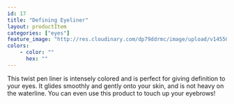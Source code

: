 ```yaml
---
id: 17
title: "Defining Eyeliner"
layout: productItem
categories: ["eyes"]
feature_image: "http://res.cloudinary.com/dp79ddrmc/image/upload/v1455006447/products/definingEyeliner.jpg"
colors:
    - color: ""
      hex: ""
---
```

This twist pen liner is intensely colored and is perfect for giving definition to your eyes. It glides smoothly and gently onto your skin, and is not heavy on the waterline.  You can even use this product to touch up your eyebrows!